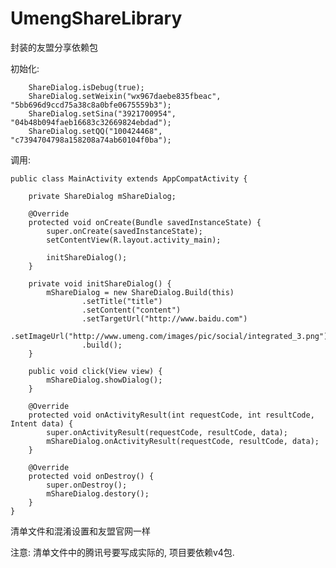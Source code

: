 # UmengShareLibrary
封装的友盟分享依赖包

初始化:

        ShareDialog.isDebug(true);
        ShareDialog.setWeixin("wx967daebe835fbeac", "5bb696d9ccd75a38c8a0bfe0675559b3");
        ShareDialog.setSina("3921700954", "04b48b094faeb16683c32669824ebdad");
        ShareDialog.setQQ("100424468", "c7394704798a158208a74ab60104f0ba");

调用:

    public class MainActivity extends AppCompatActivity {

        private ShareDialog mShareDialog;
    
        @Override
        protected void onCreate(Bundle savedInstanceState) {
            super.onCreate(savedInstanceState);
            setContentView(R.layout.activity_main);
    
            initShareDialog();
        }
    
        private void initShareDialog() {
            mShareDialog = new ShareDialog.Build(this)
                    .setTitle("title")
                    .setContent("content")
                    .setTargetUrl("http://www.baidu.com")
                    .setImageUrl("http://www.umeng.com/images/pic/social/integrated_3.png")
                    .build();
        }
    
        public void click(View view) {
            mShareDialog.showDialog();
        }
    
        @Override
        protected void onActivityResult(int requestCode, int resultCode, Intent data) {
            super.onActivityResult(requestCode, resultCode, data);
            mShareDialog.onActivityResult(requestCode, resultCode, data);
        }
    
        @Override
        protected void onDestroy() {
            super.onDestroy();
            mShareDialog.destory();
        }
    }


清单文件和混淆设置和友盟官网一样

注意: 清单文件中的腾讯号要写成实际的, 项目要依赖v4包.
